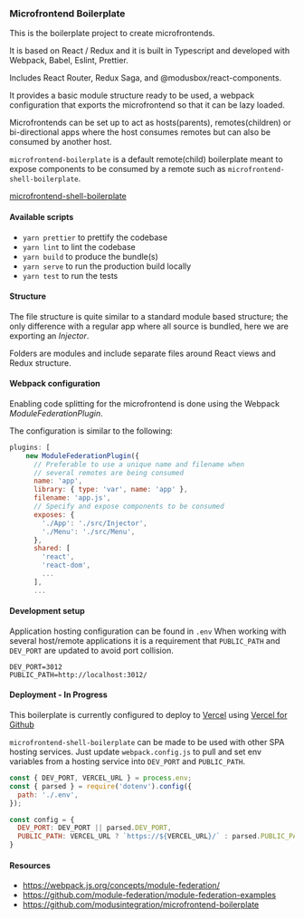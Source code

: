 ### Microfrontend Boilerplate

This is the boilerplate project to create microfrontends.

It is based on React / Redux and it is built in Typescript and developed with Webpack, Babel, Eslint, Prettier.

Includes React Router, Redux Saga, and @modusbox/react-components.

It provides a basic module structure ready to be used, a webpack configuration that exports the microfrontend so that it can be lazy loaded.

Microfrontends can be set up to act as hosts(parents), remotes(children) or
bi-directional apps where the host consumes remotes but can also be consumed by another host.

`microfrontend-boilerplate` is a default remote(child) boilerplate meant to expose
components to be consumed by a remote such as `microfrontend-shell-boilerplate`.

[microfrontend-shell-boilerplate](https://github.com/modusintegration/microfrontend-shell-boilerplate)

#### Available scripts

 - `yarn prettier` to prettify the codebase
 - `yarn lint` to lint the codebase
 - `yarn build` to produce the bundle(s)
 - `yarn serve` to run the production build locally
 - `yarn test` to run the tests


#### Structure

The file structure is quite similar to a standard module based structure; the only difference with a regular app where all source is bundled, here we are exporting an _Injector_.

Folders are modules and include separate files around React views and Redux structure.


#### Webpack configuration

Enabling code splitting for the microfrontend is done using the Webpack _ModuleFederationPlugin_.

The configuration is similar to the following:
```javascript
plugins: [
    new ModuleFederationPlugin({
      // Preferable to use a unique name and filename when
      // several remotes are being consumed
      name: 'app',
      library: { type: 'var', name: 'app' },
      filename: 'app.js',
      // Specify and expose components to be consumed
      exposes: {
        './App': './src/Injector',
        './Menu': './src/Menu',
      },
      shared: [
        'react',
        'react-dom',
        ...
      ],
      ...
```

#### Development setup

Application hosting configuration can be found in `.env`
When working with several host/remote applications it is a requirement that
`PUBLIC_PATH` and `DEV_PORT` are updated to avoid port collision.

```
DEV_PORT=3012
PUBLIC_PATH=http://localhost:3012/
```

#### Deployment - In Progress

This boilerplate is currently configured to deploy to [Vercel](https://vercel.com/docs)
using [Vercel for Github](https://vercel.com/docs/git/vercel-for-github)

`microfrontend-shell-boilerplate` can be made to be used with other SPA hosting services.
Just update `webpack.config.js` to pull and set env variables from a hosting service
into `DEV_PORT` and `PUBLIC_PATH`.

```javascript
const { DEV_PORT, VERCEL_URL } = process.env;
const { parsed } = require('dotenv').config({
  path: './.env',
});

const config = {
  DEV_PORT: DEV_PORT || parsed.DEV_PORT,
  PUBLIC_PATH: VERCEL_URL ? `https://${VERCEL_URL}/` : parsed.PUBLIC_PATH,
}
```

#### Resources

 - https://webpack.js.org/concepts/module-federation/
 - https://github.com/module-federation/module-federation-examples
 - https://github.com/modusintegration/microfrontend-boilerplate
